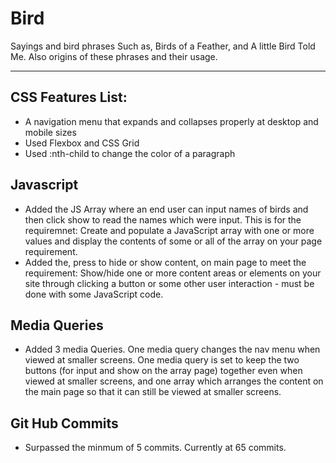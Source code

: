 # Bird
Sayings and bird phrases
Such as, Birds of a Feather,  and A little Bird Told Me. 
Also origins of these phrases and their usage. 

---
## CSS Features List:
* A navigation menu that expands and collapses properly at desktop and mobile sizes
* Used Flexbox and CSS Grid
* Used  :nth-child to change the color of a paragraph


## Javascript
* Added the JS Array where an end user can input names of birds and then click show to read the names which were input. This is for the requiremnet: Create and populate a JavaScript array with one or more values and display the contents of some or all of the array on your page requirement. 
* Added the,  press to hide or show content,  on main page to meet the requirement: Show/hide one or more content areas or elements on your site through clicking a button or some other user interaction - must be done with some JavaScript code. 

## Media Queries
* Added 3 media Queries. One media query changes the nav menu when viewed at smaller screens. One media query is set to keep the two buttons (for input and show on the array page) together even when viewed at smaller screens, and  one array which arranges the content on the main page so that it can still be viewed at smaller screens. 

## Git Hub Commits
* Surpassed the minmum of 5 commits. Currently at 65 commits.
